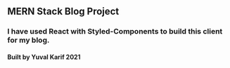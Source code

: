 ## MERN Stack Blog Project

### I have used React with Styled-Components to build this client for my blog.

#### Built by Yuval Karif 2021
